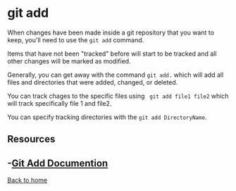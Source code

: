 # git add

When changes have been made inside a git repository that you want to keep, you'll need to use the `git add` command.

Items that have not been "tracked" before will start to be tracked and all other changes will be marked as modified.

Generally, you can get away with the command `git add.` which will add all files and directories that were added, changed, or deleted. 

You can track chages to the specific files using ` git add file1 file2` which will track specifically file 1 and file2.

You can specify tracking directories with the `git add DirectoryName`.

## Resources
-[Git Add Documention](https://git-scm.com/docs/git-add)
---
[Back to home](../README.md)
